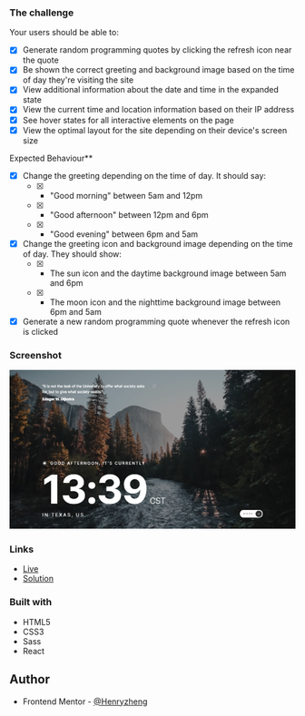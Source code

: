 ### The challenge

Your users should be able to:

-   [x] Generate random programming quotes by clicking the refresh icon near the quote
-   [x] Be shown the correct greeting and background image based on the time of day they're visiting the site
-   [x] View additional information about the date and time in the expanded state
-   [x] View the current time and location information based on their IP address
-   [x] See hover states for all interactive elements on the page
-   [x] View the optimal layout for the site depending on their device's screen size

Expected Behaviour\*\*

-   [x] Change the greeting depending on the time of day. It should say:
    -   [x] -   "Good morning" between 5am and 12pm
    -   [x] -   "Good afternoon" between 12pm and 6pm
    -   [x] -   "Good evening" between 6pm and 5am
-   [x] Change the greeting icon and background image depending on the time of day. They should show:
    -   [x] -   The sun icon and the daytime background image between 5am and 6pm
    -   [x] -   The moon icon and the nighttime background image between 6pm and 5am
-   [x] Generate a new random programming quote whenever the refresh icon is clicked

### Screenshot

![](./ss.png)

### Links

-   [Live]()
-   [Solution]()

### Built with

-   HTML5
-   CSS3
-   Sass
-   React

## Author

-   Frontend Mentor - [@Henryzheng](https://www.frontendmentor.io/profile/LonelyBuddy)
